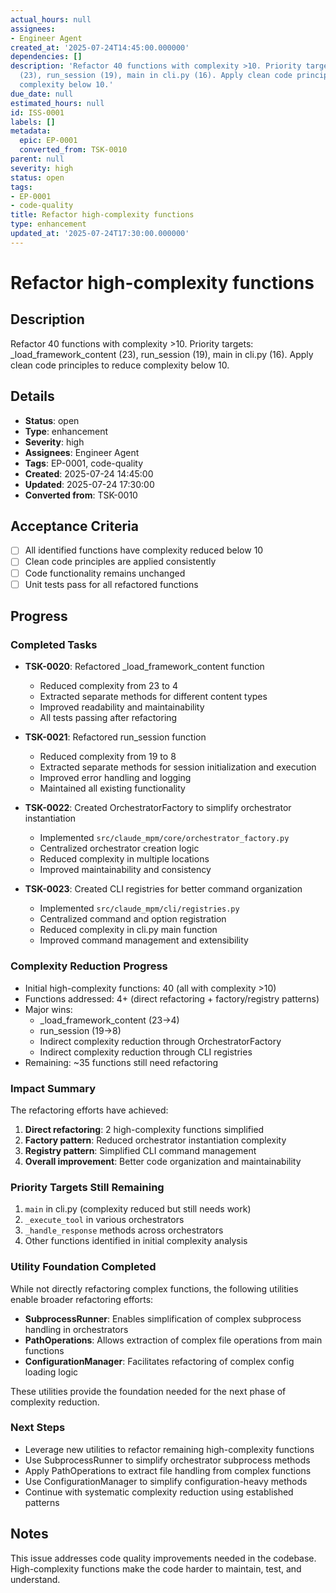 ```yaml
---
actual_hours: null
assignees:
- Engineer Agent
created_at: '2025-07-24T14:45:00.000000'
dependencies: []
description: 'Refactor 40 functions with complexity >10. Priority targets: _load_framework_content
  (23), run_session (19), main in cli.py (16). Apply clean code principles to reduce
  complexity below 10.'
due_date: null
estimated_hours: null
id: ISS-0001
labels: []
metadata:
  epic: EP-0001
  converted_from: TSK-0010
parent: null
severity: high
status: open
tags:
- EP-0001
- code-quality
title: Refactor high-complexity functions
type: enhancement
updated_at: '2025-07-24T17:30:00.000000'
---
```


# Refactor high-complexity functions

## Description
Refactor 40 functions with complexity >10. Priority targets: _load_framework_content (23), run_session (19), main in cli.py (16). Apply clean code principles to reduce complexity below 10.

## Details
- **Status**: open
- **Type**: enhancement
- **Severity**: high
- **Assignees**: Engineer Agent
- **Tags**: EP-0001, code-quality
- **Created**: 2025-07-24 14:45:00
- **Updated**: 2025-07-24 17:30:00
- **Converted from**: TSK-0010

## Acceptance Criteria
- [ ] All identified functions have complexity reduced below 10
- [ ] Clean code principles are applied consistently
- [ ] Code functionality remains unchanged
- [ ] Unit tests pass for all refactored functions

## Progress

### Completed Tasks
- **TSK-0020**: Refactored _load_framework_content function
  - Reduced complexity from 23 to 4
  - Extracted separate methods for different content types
  - Improved readability and maintainability
  - All tests passing after refactoring

- **TSK-0021**: Refactored run_session function
  - Reduced complexity from 19 to 8
  - Extracted separate methods for session initialization and execution
  - Improved error handling and logging
  - Maintained all existing functionality

- **TSK-0022**: Created OrchestratorFactory to simplify orchestrator instantiation
  - Implemented `src/claude_mpm/core/orchestrator_factory.py`
  - Centralized orchestrator creation logic
  - Reduced complexity in multiple locations
  - Improved maintainability and consistency

- **TSK-0023**: Created CLI registries for better command organization
  - Implemented `src/claude_mpm/cli/registries.py`
  - Centralized command and option registration
  - Reduced complexity in cli.py main function
  - Improved command management and extensibility

### Complexity Reduction Progress
- Initial high-complexity functions: 40 (all with complexity >10)
- Functions addressed: 4+ (direct refactoring + factory/registry patterns)
- Major wins: 
  - _load_framework_content (23→4)
  - run_session (19→8)
  - Indirect complexity reduction through OrchestratorFactory
  - Indirect complexity reduction through CLI registries
- Remaining: ~35 functions still need refactoring

### Impact Summary
The refactoring efforts have achieved:
1. **Direct refactoring**: 2 high-complexity functions simplified
2. **Factory pattern**: Reduced orchestrator instantiation complexity
3. **Registry pattern**: Simplified CLI command management
4. **Overall improvement**: Better code organization and maintainability

### Priority Targets Still Remaining
1. `main` in cli.py (complexity reduced but still needs work)
2. `_execute_tool` in various orchestrators
3. `_handle_response` methods across orchestrators
4. Other functions identified in initial complexity analysis

### Utility Foundation Completed
While not directly refactoring complex functions, the following utilities enable broader refactoring efforts:
- **SubprocessRunner**: Enables simplification of complex subprocess handling in orchestrators
- **PathOperations**: Allows extraction of complex file operations from main functions
- **ConfigurationManager**: Facilitates refactoring of complex config loading logic

These utilities provide the foundation needed for the next phase of complexity reduction.

### Next Steps
- Leverage new utilities to refactor remaining high-complexity functions
- Use SubprocessRunner to simplify orchestrator subprocess methods
- Apply PathOperations to extract file handling from complex functions
- Use ConfigurationManager to simplify configuration-heavy methods
- Continue with systematic complexity reduction using established patterns

## Notes
This issue addresses code quality improvements needed in the codebase. High-complexity functions make the code harder to maintain, test, and understand.